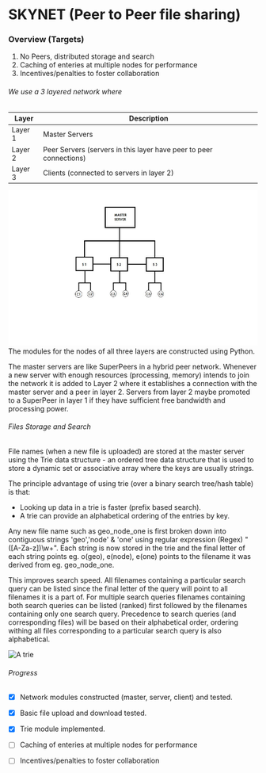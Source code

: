 # SKYNET (Peer to Peer file sharing)
### Overview (Targets)
1. No Peers, distributed storage and search
2. Caching of enteries at multiple nodes for performance
3. Incentives/penalties to foster collaboration 

###### We use a 3 layered network where

Layer | Description
------------ | -------------
Layer 1 | Master Servers
Layer 2 | Peer Servers (servers in this layer have peer to peer connections)
Layer 3 | Clients (connected to servers in layer 2)

![Network Structure](https://github.com/Pratyush380/skynet/blob/master/project_network.jpg)
The modules for the nodes of all three layers are constructed using Python. 

The master servers are like SuperPeers in a hybrid peer network. Whenever a new server with enough resources (processing, memory) intends to join the network it is added to Layer 2 where it establishes a connection with the master server and a peer in layer 2. Servers from layer 2 maybe promoted to a SuperPeer in layer 1 if they have sufficient free bandwidth and processing power.

###### Files Storage and Search

File names (when a new file is uploaded) are stored at the master server using the Trie data structure - an ordered tree data structure that is used to store a dynamic set or associative array where the keys are usually strings. 

The principle advantage of using trie (over a binary search tree/hash table) is that:

* Looking up data in a trie is faster (prefix based search).
* A trie can provide an alphabetical ordering of the entries by key.

Any new file name such as geo_node_one is first broken down into contiguous strings 'geo','node' & 'one' using regular expression (Regex) "([A-Za-z])\w+". Each string is now stored in the trie and the final letter of each string points eg. o(geo), e(node), e(one) points to the filename it was derived from eg. geo_node_one. 

This improves search speed. All filenames containing a particular search query can be listed since the final letter of the query will point to all filenames it is a part of. For multiple search queries filenames containing both search queries can be listed (ranked) first followed by the filenames containing only one search query. Precedence to search queries (and corresponding files) will be based on their alphabetical order, ordering withing all files corresponding to a particular search query is also alphabetical.  

![A trie](https://upload.wikimedia.org/wikipedia/commons/thumb/b/be/Trie_example.svg/250px-Trie_example.svg.png)



###### Progress

- [x] Network modules constructed (master, server, client) and tested.
- [x] Basic file upload and download tested.
- [x] Trie module implemented. 
- [ ] Caching of enteries at multiple nodes for performance
- [ ] Incentives/penalties to foster collaboration 


